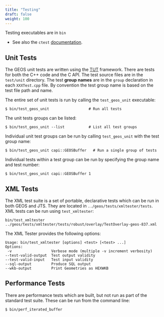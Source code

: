 ```yaml
---
title: "Testing"
draft: false
weight: 100
---
```


Testing executables are in `bin`

* See also the `ctest` [documentation](/usage/download/#testing).

## Unit Tests

The GEOS unit tests are written using the [TUT](http://mrzechonek.github.io/tut-framework/) framework.
There are tests for both the C++ code and the C API.
The test source files are in the `test/unit` directory.
The test **group names** are in the `group` declaration in each `XXXTest.cpp` file.
By convention the test group name is based on the test file path and name.

The entire set of unit tests is run by calling the `test_geos_unit` executable:
```
$ bin/test_geos_unit                  # Run all tests
```

The unit tests groups can be listed:
```
$ bin/test_geos_unit --list           # List all test groups
```

Individual unit test groups can be run by calling `test_geos_unit` with the test group name:
```
$ bin/test_geos_unit capi::GEOSBuffer   # Run a single group of tests
```

Individual tests within a test group can be run by specifying the group name and test number:
```
$ bin/test_geos_unit capi::GEOSBuffer 1
```

## XML Tests

The XML test suite is a set of portable, declarative tests which can be run in both GEOS and JTS.
They are located in `../geos/tests/xmltester/tests`.
XML tests can be run using `test_xmltester`:

```
bin/test_xmltester ../geos/tests/xmltester/tests/robust/overlay/TestOverlay-geos-837.xml
```

The XML Tester provides the following options:

```
Usage: bin/test_xmltester [options] <test> [<test> ...]
Options:
 -v                  Verbose mode (multiple -v increment verbosity)
--test-valid-output  Test output validity
--test-valid-input   Test input validity
--sql-output         Produce SQL output
--wkb-output         Print Geometries as HEXWKB
```

## Performance Tests

There are performance tests which are built, but not run as part of the standard test suite.
These can be run from the command line:

```
$ bin/perf_iterated_buffer
```
